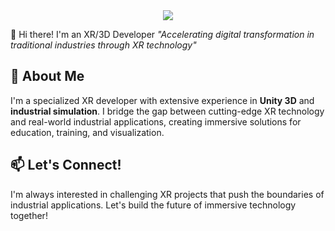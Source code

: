 <div align=center>
<img src ="https://github.com/whiteibescu/whiteibescu/blob/main/title.png?raw=true">
</div>

👋 Hi there! I'm an XR/3D Developer
*"Accelerating digital transformation in traditional industries through XR technology"*

## 🚀 About Me
I'm a specialized XR developer with extensive experience in **Unity 3D** and **industrial simulation**. I bridge the gap between cutting-edge XR technology and real-world industrial applications, creating immersive solutions for education, training, and visualization.


<!-- ## 💡 Core Expertise

### 🎯 **XR Development**
* **AR/VR/MR Solutions** using Unity 3D
* **XR HMD Experiences** for HoloLens 2, Magic Leap 2, Apple Vision Pro, and Meta Quest 3
* **ARFoundation** mobile AR experiences
* **CAVE Systems** with MiddleVR

### 🏭 **Industrial Simulation**
* Battery manufacturing process training
* Drone simulation and control systems
* Precision machinery AR visualization
* Real-time industrial data integration
* Importing, exporting, and visualizing industrial 3D formats

### 🌍 **Geospatial Visualization**
* **GIS Data Processing** with QGIS
* **3D Earth Visualization** using Cesium
* Custom **Unity plugins** for SHP file handling
* Using 3D Tiles to visualize areas and build prototype digital twin systems

## 🛠 Tech Stack

**Game Engines & Platforms**
* Unity 3D, Unreal Engine 4.27
* HoloLens, ARCore, MiddleVR

**3D & Visualization**
* Cesium, FBX Pipeline
* QGIS, SHP Processing
* Industrial 3D Formats: URDF, STP, OBJ, STL

**Specialized Technologies**
* AirSim, PX4, QGroundController
* ChatGPT API, LLM Integration
* AWS Cloud Services

## 💪 Key Strengths
* ⚡ **Rapid Prototyping**: Quick technology validation and MVP development
* 🔗 **Technology Integration**: Seamlessly combining traditional industries with XR
* 🛠️ **Custom Tool Development**: Extending the Unity ecosystem through plugins
* 🎯 **Industry Focus**: Understanding diverse industry domains and delivering tailored solutions through customization and technology fusion

## 📈 What I Bring
* **Proven track record** in delivering complex XR projects
* **Cross-industry experience** spanning battery, defense, and precision machinery sectors
* **Technology fusion** combining XR with industrial systems
* **AI-enhanced solutions** for next-generation applications -->

## 📫 Let's Connect!
I'm always interested in challenging XR projects that push the boundaries of industrial applications. Let's build the future of immersive technology together!
